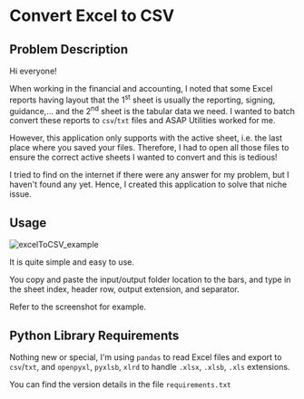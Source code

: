 # Convert Excel to CSV

## Problem Description
Hi everyone!

When working in the financial and accounting, I noted that some Excel reports having layout that the 1<sup>st</sup> sheet is usually the reporting, signing, guidance,... and the 2<sup>nd</sup> sheet is the tabular data we need. I wanted to batch convert these reports to `csv`/`txt` files and ASAP Utilities worked for me.

However, this application only supports with the active sheet, i.e. the last place where you saved your files. Therefore, I had to open all those files to ensure the correct active sheets I wanted to convert and this is tedious!

I tried to find on the internet if there were any answer for my problem, but I haven't found any yet. Hence, I created this application to solve that niche issue.

## Usage
![excelToCSV_example](https://github.com/user-attachments/assets/a47788f1-2acd-448f-bed1-b8176e78441a)

It is quite simple and easy to use.

You copy and paste the input/output folder location to the bars, and type in the sheet index, header row, output extension, and separator.

Refer to the screenshot for example.

## Python Library Requirements
Nothing new or special, I'm using `pandas` to read Excel files and export to `csv`/`txt`, and `openpyxl`, `pyxlsb`, `xlrd` to handle `.xlsx`, `.xlsb`, `.xls` extensions.

You can find the version details in the file `requirements.txt`
